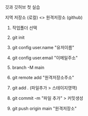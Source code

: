 깃과 깃허브 첫 실습

지역 저장소 (로컬) <> 원격저장소 (github)
1. 작업폴더 선택
2. git init
3. git config user.name "유저이름"
4. git config user.email "이메일주소"
5. branch -M main
6. git remote add "원격저장소주소"

7. git add *.* (파일추가 > 스테이지영역)
8. git commit -m "파일 추가" > 커밋생성
9. git push origin main "원격저장소"